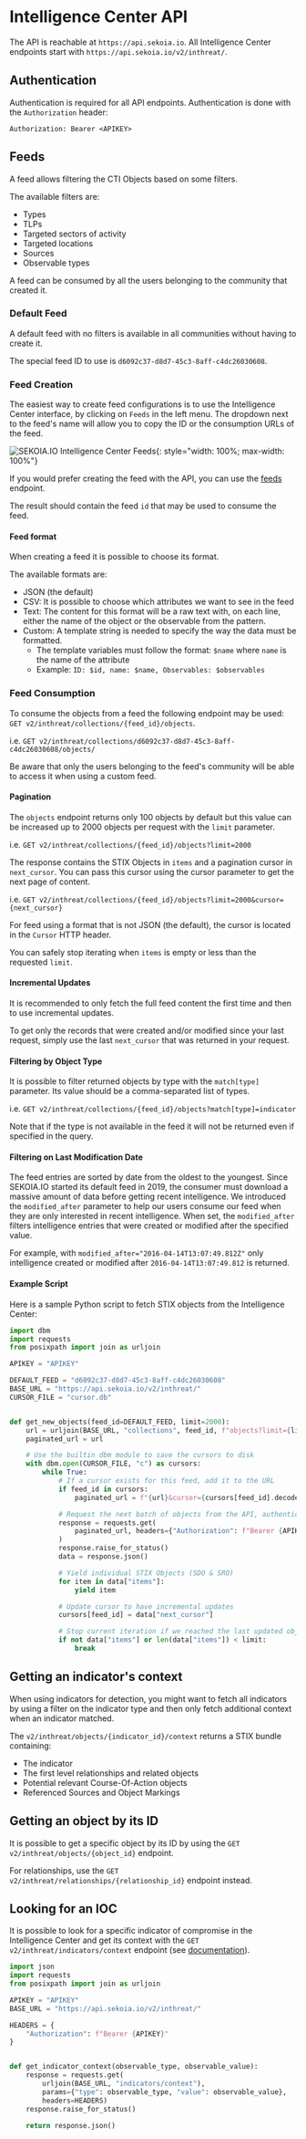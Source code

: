 # Intelligence Center API

The API is reachable at `https://api.sekoia.io`. All Intelligence Center endpoints start with `https://api.sekoia.io/v2/inthreat/`.

## Authentication

Authentication is required for all API endpoints. Authentication is done with the `Authorization` header:

```
Authorization: Bearer <APIKEY>
```

## Feeds

A feed allows filtering the CTI Objects based on some filters.

The available filters are:

-   Types
-   TLPs
-   Targeted sectors of activity
-   Targeted locations
-   Sources
-   Observable types

A feed can be consumed by all the users belonging to the community that created it.

### Default Feed

A default feed with no filters is available in all communities without having to create it.

The special feed ID to use is `d6092c37-d8d7-45c3-8aff-c4dc26030608`.

### Feed Creation

The easiest way to create feed configurations is to use the Intelligence Center interface, by clicking on `Feeds` in the left menu. The dropdown next to the feed's name will allow you to copy the ID or the consumption URLs of the feed.

![SEKOIA.IO Intelligence Center Feeds](/assets/intelligence_center/feeds.png){: style="width: 100%; max-width: 100%"}

If you would prefer creating the feed with the API, you can use the [feeds](../../../develop/rest_api/intelligence/#operation/post_feeds_resource) endpoint.

The result should contain the feed `id` that may be used to consume the feed.

#### Feed format

When creating a feed it is possible to choose its format.

The available formats are:

- JSON (the default)
- CSV: It is possible to choose which attributes we want to see in the feed
- Text: The content for this format will be a raw text with, on each line, either the name of the object or the observable from the pattern.
- Custom: A template string is needed to specify the way the data must be formatted.
    - The template variables must follow the format: `$name` where `name` is the name of the attribute
    - Example: `ID: $id, name: $name, Observables: $observables`


### Feed Consumption

To consume the objects from a feed the following endpoint may be used: `GET v2/inthreat/collections/{feed_id}/objects`.

i.e. `GET v2/inthreat/collections/d6092c37-d8d7-45c3-8aff-c4dc26030608/objects/`

Be aware that only the users belonging to the feed's community will be able to access it when using a custom feed.

#### Pagination

The `objects` endpoint returns only 100 objects by default but this value can be increased up to 2000 objects per request
with the `limit` parameter.

i.e. `GET v2/inthreat/collections/{feed_id}/objects?limit=2000`

The response contains the STIX Objects in `items` and a pagination cursor in `next_cursor`.
You can pass this cursor using the cursor parameter to get the next page of content.

i.e. `GET v2/inthreat/collections/{feed_id}/objects?limit=2000&cursor={next_cursor}`

For feed using a format that is not JSON (the default), the cursor is located in the `Cursor` HTTP header.

You can safely stop iterating when `items` is empty or less than the requested `limit`.

#### Incremental Updates

It is recommended to only fetch the full feed content the first time and then to use incremental updates.

To get only the records that were created and/or modified since your last request, simply use the last
`next_cursor` that was returned in your request.

#### Filtering by Object Type

It is possible to filter returned objects by type with the `match[type]` parameter.
Its value should be a comma-separated list of types.

i.e. `GET v2/inthreat/collections/{feed_id}/objects?match[type]=indicator`

Note that if the type is not available in the feed it will not be returned even if specified in the query.

#### Filtering on Last Modification Date

The feed entries are sorted by date from the oldest to the youngest. Since SEKOIA.IO started its default feed in 2019,
the consumer must download a massive amount of data before getting recent intelligence.
We introduced the `modified_after` parameter to help our users consume our feed when they are only interested in recent intelligence. When set, the `modified_after` filters intelligence entries that were created or modified after the specified value.

For example, with `modified_after="2016-04-14T13:07:49.812Z"` only intelligence created or modified after `2016-04-14T13:07:49.812` is returned.

#### Example Script

Here is a sample Python script to fetch STIX objects from the Intelligence Center:

```python
import dbm
import requests
from posixpath import join as urljoin

APIKEY = "APIKEY"

DEFAULT_FEED = "d6092c37-d8d7-45c3-8aff-c4dc26030608"
BASE_URL = "https://api.sekoia.io/v2/inthreat/"
CURSOR_FILE = "cursor.db"


def get_new_objects(feed_id=DEFAULT_FEED, limit=2000):
    url = urljoin(BASE_URL, "collections", feed_id, f"objects?limit={limit}")
    paginated_url = url

    # Use the builtin dbm module to save the cursors to disk
    with dbm.open(CURSOR_FILE, "c") as cursors:
        while True:
            # If a cursor exists for this feed, add it to the URL
            if feed_id in cursors:
                paginated_url = f"{url}&cursor={cursors[feed_id].decode('ascii')}"

            # Request the next batch of objects from the API, authenticate with the APIKEY
            response = requests.get(
                paginated_url, headers={"Authorization": f"Bearer {APIKEY}"}
            )
            response.raise_for_status()
            data = response.json()

            # Yield individual STIX Objects (SDO & SRO)
            for item in data["items"]:
                yield item

            # Update cursor to have incremental updates
            cursors[feed_id] = data["next_cursor"]

            # Stop current iteration if we reached the last updated object
            if not data["items"] or len(data["items"]) < limit:
                break
```

## Getting an indicator's context

When using indicators for detection, you might want to fetch all indicators by using a filter on the indicator type
and then only fetch additional context when an indicator matched.

The `v2/inthreat/objects/{indicator_id}/context` returns a STIX bundle containing:

-   The indicator
-   The first level relationships and related objects
-   Potential relevant Course-Of-Action objects
-   Referenced Sources and Object Markings

## Getting an object by its ID

It is possible to get a specific object by its ID by using the `GET v2/inthreat/objects/{object_id}` endpoint.

For relationships, use the `GET v2/inthreat/relationships/{relationship_id}` endpoint instead.

## Looking for an IOC

It is possible to look for a specific indicator of compromise in the Intelligence Center and get its context with the `GET v2/inthreat/indicators/context` endpoint (see [documentation](../../develop/rest_api/intelligence/#tag/Indicators/operation/get_indicator_context_resource)).


```python
import json
import requests
from posixpath import join as urljoin

APIKEY = "APIKEY"
BASE_URL = "https://api.sekoia.io/v2/inthreat/"

HEADERS = {
    "Authorization": f"Bearer {APIKEY}"
}


def get_indicator_context(observable_type, observable_value):
    response = requests.get(
        urljoin(BASE_URL, "indicators/context"),
        params={"type": observable_type, "value": observable_value},
        headers=HEADERS)
    response.raise_for_status()

    return response.json()
```
